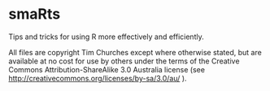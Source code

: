 smaRts
======

Tips and tricks for using R more effectively and efficiently.

All files are copyright Tim Churches except where otherwise stated, but are available at no cost for use by others
 under the terms of the Creative Commons Attribution-ShareAlike 3.0 Australia 
 license (see http://creativecommons.org/licenses/by-sa/3.0/au/ ).
